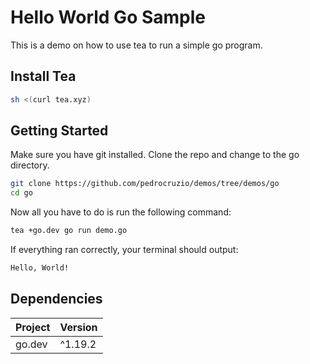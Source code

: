 # Hello World Go Sample

This is a demo on how to use tea to run a simple go program.

## Install Tea
```sh
sh <(curl tea.xyz)
```
## Getting Started
Make sure you have git installed. Clone the repo and change to the go directory.
```sh
git clone https://github.com/pedrocruzio/demos/tree/demos/go
cd go
```
Now all you have to do is run the following command:
```sh
tea +go.dev go run demo.go
```
If everything ran correctly, your terminal should output:
```sh
Hello, World!
```
## Dependencies

| Project     | Version |
|-------------|---------|
| go.dev      | ^1.19.2 |
